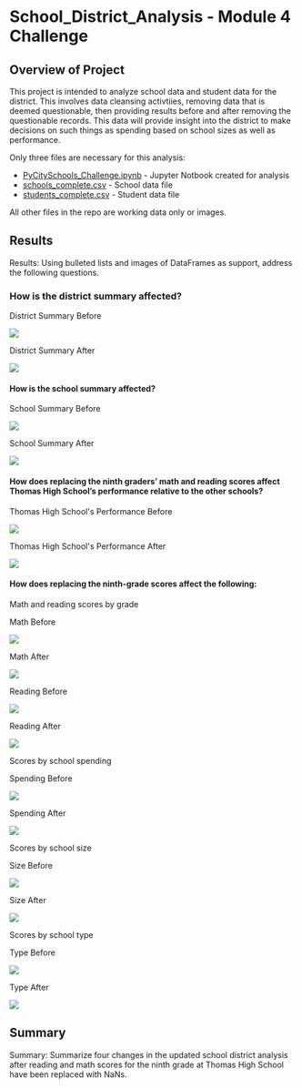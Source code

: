 # School_District_Analysis - Module 4 Challenge

## Overview of Project

This project is intended to analyze school data and student data for the district.  This involves data cleansing activtiies, removing data 
that is deemed questionable, then providing results before and after removing the questionable records.  This data will provide insight into 
the district to make decisions on such things as spending based on school sizes as well as performance.

Only three files are necessary for this analysis:

   * [PyCitySchools_Challenge.ipynb](https://github.com/lavec0324/School_District_Analysis/blob/main/PyCitySchools_Challenge.ipynb) - Jupyter Notbook created for analysis
   * [schools_complete.csv](https://github.com/lavec0324/School_District_Analysis/blob/main/Resources/schools_complete.csv) - School data file
   * [students_complete.csv](https://github.com/lavec0324/School_District_Analysis/blob/main/Resources/students_complete.csv) - Student data file

All other files in the repo are working data only or images.

## Results
Results: Using bulleted lists and images of DataFrames as support, address the following questions.

###	How is the district summary affected?

District Summary Before

![](https://github.com/lavec0324/School_District_Analysis/blob/main/Resources/district_summary_before.PNG)

District Summary After

![](https://github.com/lavec0324/School_District_Analysis/blob/main/Resources/district_summary_after.PNG)

####	How is the school summary affected?

School Summary Before

![](https://github.com/lavec0324/School_District_Analysis/blob/main/Resources/school_summary_before.PNG)

School Summary After

![](https://github.com/lavec0324/School_District_Analysis/blob/main/Resources/school_summary_after.PNG)


####	How does replacing the ninth graders’ math and reading scores affect Thomas High School’s performance relative to the other schools?

Thomas High School's Performance Before

![](https://github.com/lavec0324/School_District_Analysis/blob/main/Resources/top_five_before.PNG)

Thomas High School's Performance After

![](https://github.com/lavec0324/School_District_Analysis/blob/main/Resources/top_five_after.PNG)

####	How does replacing the ninth-grade scores affect the following:
Math and reading scores by grade

Math Before

![](https://github.com/lavec0324/School_District_Analysis/blob/main/Resources/math_score_by_grade_before.PNG)

Math After

![](https://github.com/lavec0324/School_District_Analysis/blob/main/Resources/math_scores_by_grade_after.PNG)

Reading Before

![](https://github.com/lavec0324/School_District_Analysis/blob/main/Resources/reading_scores_by_grade_before.PNG)

Reading After

![](https://github.com/lavec0324/School_District_Analysis/blob/main/Resources/reading_scores_by_grade_after.PNG)

Scores by school spending

Spending Before

![](https://github.com/lavec0324/School_District_Analysis/blob/main/Resources/spending_before.PNG)

Spending After

![](https://github.com/lavec0324/School_District_Analysis/blob/main/Resources/spending_after.PNG)

Scores by school size

Size Before

![](https://github.com/lavec0324/School_District_Analysis/blob/main/Resources/size_before.PNG)

Size After

![](https://github.com/lavec0324/School_District_Analysis/blob/main/Resources/size_after.PNG)

Scores by school type

Type Before

![](https://github.com/lavec0324/School_District_Analysis/blob/main/Resources/type_before.PNG)

Type After 

![](https://github.com/lavec0324/School_District_Analysis/blob/main/Resources/type_after.PNG)

## Summary

Summary: Summarize four changes in the updated school district analysis after reading and math scores for the ninth grade at Thomas High School have been replaced with NaNs.
